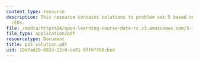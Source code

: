 ```yaml
---
content_type: resource
description: This resource contains solutions to problem set 5 based on lasers and
  LEDs.
file: /media/https%3A/open-learning-course-data-rc.s3.amazonaws.com/3-15-electrical-optical-magnetic-materials-and-devices-fall-2006/10d7ad29082d12c0ce819ff6f768cbed_ps5_solution.pdf
file_type: application/pdf
resourcetype: Document
title: ps5_solution.pdf
uid: 10d7ad29-082d-12c0-ce81-9ff6f768cbed
---
```


